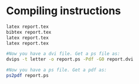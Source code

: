 # Compiling instructions

``` bash
latex report.tex
bibtex report.tex
latex report.tex
latex report.tex

#Now you have a dvi file. Get a ps file as:
dvips -t letter -o report.ps -Pdf -G0 report.dvi

#Now you have a ps file. Get a pdf as:
ps2pdf report.ps
```
